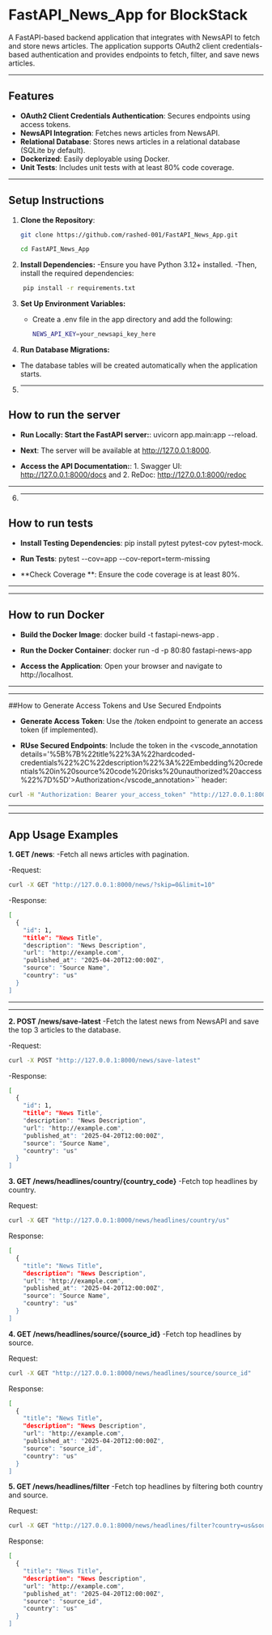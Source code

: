 # FastAPI_News_App for BlockStack


A FastAPI-based backend application that integrates with NewsAPI to fetch and store news articles. The application supports OAuth2 client credentials-based authentication and provides endpoints to fetch, filter, and save news articles.

---

## Features

- **OAuth2 Client Credentials Authentication**: Secures endpoints using access tokens.
- **NewsAPI Integration**: Fetches news articles from NewsAPI.
- **Relational Database**: Stores news articles in a relational database (SQLite by default).
- **Dockerized**: Easily deployable using Docker.
- **Unit Tests**: Includes unit tests with at least 80% code coverage.

---

## Setup Instructions

1. **Clone the Repository**:
   ```bash
   git clone https://github.com/rashed-001/FastAPI_News_App.git

   cd FastAPI_News_App
   ```

2. **Install Dependencies:**
   -Ensure you have Python 3.12+ installed.
   -Then, install the required dependencies:
  ```bash
      pip install -r requirements.txt
```
3. **Set Up Environment Variables:**
   - Create a .env file in the app directory and add the following:
     ```bash
     NEWS_API_KEY=your_newsapi_key_here
     ```

4. **Run Database Migrations:**
 - The database tables will be created automatically when the application starts.

5. ---

## How to run the server

- **Run Locally: Start the FastAPI server:**: uvicorn app.main:app --reload.
- **Next**: The server will be available at http://127.0.0.1:8000.

- **Access the API Documentation:**: 1. Swagger UI: http://127.0.0.1:8000/docs and 
  2. ReDoc: http://127.0.0.1:8000/redoc
  
---
6. ---

## How to run tests

- **Install Testing Dependencies**: pip install pytest pytest-cov pytest-mock.
- **Run Tests**: pytest --cov=app --cov-report=term-missing

- **Check Coverage **: Ensure the code coverage is at least 80%.
  
---
---

## How to run Docker

- **Build the Docker Image**: docker build -t fastapi-news-app .
- **Run the Docker Container**: docker run -d -p 80:80 fastapi-news-app

- **Access the Application**: Open your browser and navigate to http://localhost.

---

---

##How to Generate Access Tokens and Use Secured Endpoints
- **Generate Access Token**: Use the /token endpoint to generate an access token (if implemented).

- **RUse Secured Endpoints**: Include the token in the <vscode_annotation details='%5B%7B%22title%22%3A%22hardcoded-credentials%22%2C%22description%22%3A%22Embedding%20credentials%20in%20source%20code%20risks%20unauthorized%20access%22%7D%5D'>Authorization</vscode_annotation>`` header:

```bash
curl -H "Authorization: Bearer your_access_token" "http://127.0.0.1:8000/news/"
```

---
---
## App Usage Examples
**1. GET /news**:
-Fetch all news articles with pagination.

-Request:
```bash
curl -X GET "http://127.0.0.1:8000/news/?skip=0&limit=10"
```

-Response:
```bash
[
  {
    "id": 1,
    "title": "News Title",
    "description": "News Description",
    "url": "http://example.com",
    "published_at": "2025-04-20T12:00:00Z",
    "source": "Source Name",
    "country": "us"
  }
]
```

---

---
**2. POST /news/save-latest**
-Fetch the latest news from NewsAPI and save the top 3 articles to the database.

-Request:
```bash
curl -X POST "http://127.0.0.1:8000/news/save-latest"
```

-Response:
```bash
[
  {
    "id": 1,
    "title": "News Title",
    "description": "News Description",
    "url": "http://example.com",
    "published_at": "2025-04-20T12:00:00Z",
    "source": "Source Name",
    "country": "us"
  }
]
```
**3. GET /news/headlines/country/{country_code}**
-Fetch top headlines by country.

Request:
```bash
curl -X GET "http://127.0.0.1:8000/news/headlines/country/us"
```
Response:
```bash
[
  {
    "title": "News Title",
    "description": "News Description",
    "url": "http://example.com",
    "published_at": "2025-04-20T12:00:00Z",
    "source": "Source Name",
    "country": "us"
  }
]
```
**4. GET /news/headlines/source/{source_id}**
-Fetch top headlines by source.

Request:
```bash
curl -X GET "http://127.0.0.1:8000/news/headlines/source/source_id"
```

Response:
```bash
[
  {
    "title": "News Title",
    "description": "News Description",
    "url": "http://example.com",
    "published_at": "2025-04-20T12:00:00Z",
    "source": "source_id",
    "country": "us"
  }
]
```
**5. GET /news/headlines/filter**
-Fetch top headlines by filtering both country and source.

Request: 
```bash
curl -X GET "http://127.0.0.1:8000/news/headlines/filter?country=us&source=source_id"
```

Response:
```bash
[
  {
    "title": "News Title",
    "description": "News Description",
    "url": "http://example.com",
    "published_at": "2025-04-20T12:00:00Z",
    "source": "source_id",
    "country": "us"
  }
]
```
